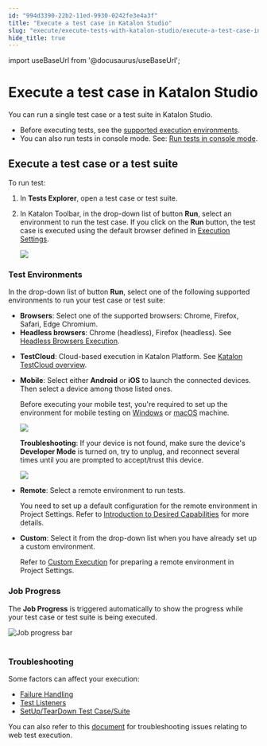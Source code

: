 ```yaml
---
id: "994d3390-22b2-11ed-9930-0242fe3e4a3f"
title: "Execute a test case in Katalon Studio"
slug: "execute/execute-tests-with-katalon-studio/execute-a-test-case-in-katalon-studio"
hide_title: true
---
```

import useBaseUrl from '@docusaurus/useBaseUrl';


# <a id="id" class="anchor_top_offset"/><a id="ariaid-title1" class="anchor_top_offset"/>Execute a test case in <span xmlns="http://www.w3.org/1999/xhtml" className="ph">Katalon Studio</span> 

<p xmlns="http://www.w3.org/1999/xhtml" className="p">You can run a single test case or a test suite in Katalon   Studio.</p> 
<ul xmlns="http://www.w3.org/1999/xhtml" className="ul"><li className="li">Before executing tests, see the <a className="xref" href="/docs/general-information/supported-environments/supported-environments-for-katalon-studio-and-katalon-runtime-engine">supported execution       environments</a>.</li><li className="li">You can also run tests in console mode. See: <a className="xref" href="/docs/execute/katalon-runtime-engine/command-line-syntax-in-katalon-runtime-engine">Run tests in       console mode</a>.</li></ul> 

## <a id="id_1" class="anchor_top_offset"/>Execute a test case or a test suite

<p xmlns="http://www.w3.org/1999/xhtml" className="p">To run test:</p> 
<ol xmlns="http://www.w3.org/1999/xhtml" className="ol"><li className="li">In <strong className="ph b">Tests Explorer</strong>, open a test case or test     suite.</li><li className="li">     <p className="p">In Katalon Toolbar, in the drop-down list of button       <strong className="ph b">Run</strong>, select an environment to run the test case.       If you click on the <strong className="ph b">Run</strong> button, the test case is       executed using the default browser defined in <a className="xref" href="/docs/author/manage-projects/project-settings/katalon-studio-project-settings-overview">Execution Settings</a>.</p>     <p className="p">       <img className="image" width={250} src={useBaseUrl("/138e0150-3241-11ed-9930-0242fe3e4a3f.png")} /></p>   </li></ol> 

### <a id="id_2" class="anchor_top_offset"/>Test Environments

<p xmlns="http://www.w3.org/1999/xhtml" className="p">In the drop-down list of button <strong className="ph b">Run</strong>, select one   of the following supported environments to run your test case or   test suite:</p> 
<ul xmlns="http://www.w3.org/1999/xhtml" className="ul"><li className="li"><strong className="ph b">Browsers</strong>: Select one of the supported browsers: Chrome, Firefox, Safari, Edge Chromium.</li><li className="li"><strong className="ph b">Headless browsers</strong>:  Chrome (headless),     Firefox (headless). See <a className="xref" href="/docs/author/record-and-spy/webui-record-and-spy-utilities/headless-browsers-execution-in-katalon-studio">Headless Browsers Execution</a>.</li><li className="li"><p className="p"><strong className="ph b">TestCloud</strong>: Cloud-based execution in Katalon Platform. See <a className="xref" href="/docs/about-katalon-platform/katalon-testcloud-overview">Katalon TestCloud overview</a>.</p></li><li className="li">     <p className="p"><strong className="ph b">Mobile</strong>: Select either <strong className="ph b">Android</strong> or <strong className="ph b">iOS</strong> to launch       the connected devices. Then select a device among those listed       ones.</p>     <p className="p">Before executing your mobile test, you're required to set up the       environment for mobile testing on <a className="xref" href="/docs/author/manage-projects/set-up-projects/mobile-testing/android/mobile-android-setup-in-katalon-studio">Windows</a> or <a className="xref" href="/docs/author/manage-projects/set-up-projects/mobile-testing/ios/mobile-ios-setup-real-devices-in-katalon-studio">macOS</a> machine.</p>     <p className="p">       <img className="image" width={400} src={useBaseUrl("/b1b6a200-3242-11ed-9930-0242fe3e4a3f.png")} /></p>     <p className="p">       <strong className="ph b">Troubleshooting</strong>: If your device is not found,       make sure the device's <strong className="ph b">Developer Mode</strong> is turned       on, try to unplug, and reconnect several times until you are       prompted to accept/trust this device.</p>     <p className="p">       <img className="image" width={500} src={useBaseUrl("/3e01f760-3242-11ed-9930-0242fe3e4a3f.png")} /></p>   </li><li className="li">     <p className="p">       <strong className="ph b">Remote</strong>: Select a remote environment to run       tests.</p>     <p className="p">You need to set up a default configuration for the remote       environment in Project Settings. Refer to <a className="xref" href="/docs/author/manage-projects/project-settings/desired-capabilities/introduction-to-desired-capabilities-in-katalon-studio">Introduction         to Desired Capabilities</a> for more details.</p>   </li><li className="li">     <p className="p">       <strong className="ph b">Custom</strong>: Select it from the drop-down list when       you have already set up a custom environment.</p>     <p className="p">Refer to <a className="xref" href="/docs/author/manage-projects/project-settings/katalon-studio-project-settings-overview">Custom Execution</a> for preparing a remote       environment in Project Settings.</p>   </li></ul> 

### <a id="id_3" class="anchor_top_offset"/>Job Progress

<p xmlns="http://www.w3.org/1999/xhtml" className="p">The <strong className="ph b">Job Progress</strong> is triggered automatically to   show the progress while your test case or test suite is being   executed.</p> 
<p xmlns="http://www.w3.org/1999/xhtml" className="p">   <img className="image" src={useBaseUrl("https://github.com/katalon-studio/docs-images/raw/master/katalon-studio/docs/execute-a-test-case-or-a-test-suite/KS-EXECUTION-Job-progress.png")} width={700} alt="Job progress bar" /><br /><br /> </p> 

### <a id="id_4" class="anchor_top_offset"/>Troubleshooting

<p xmlns="http://www.w3.org/1999/xhtml" className="p">Some factors can affect your execution:</p> 
<ul xmlns="http://www.w3.org/1999/xhtml" className="ul"><li className="li">     <a className="xref" href="/docs/maintenance/configure-failure-handling-settings-in-katalon-studio">Failure       Handling</a>   </li><li className="li">     <a className="xref" href="/docs/author/create-test-cases/test-fixtures-and-test-listeners-test-hooks-in-katalon-studio#concept-7786">Test       Listeners</a>   </li><li className="li">     <a className="xref" href="/docs/author/create-test-cases/test-fixtures-and-test-listeners-test-hooks-in-katalon-studio">SetUp/TearDown       Test Case/Suite</a>   </li></ul> 
<p xmlns="http://www.w3.org/1999/xhtml" className="p">You can also refer to this <a className="xref" href="/docs/author/troubleshooting-for-test-authoring/troubleshoot-web-automated-testing/troubleshoot-web-test-execution-exceptions-overview">document</a>   for troubleshooting issues relating to web test execution.</p> 
